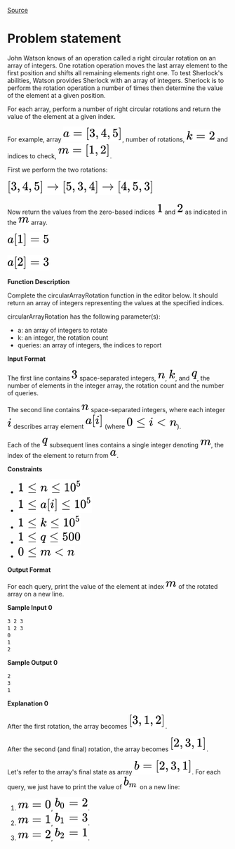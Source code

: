 [Source](https://www.hackerrank.com/challenges/circular-array-rotation)
# Problem statement
John Watson knows of an operation called a right circular rotation on an array of integers.  One rotation operation moves the last array element to the first position and shifts all remaining elements right one.  To test Sherlock's abilities, Watson provides Sherlock with an array of integers.  Sherlock is to perform the rotation operation a number of times then determine the value of the element at a given position.

For each array, perform a number of right circular rotations and return the value of the element at a given index.

For example, array ![](./Resources/Element1.svg), number of rotations, ![](./Resources/Element2.svg) and indices to check, ![](./Resources/Element3.svg). 


First we perform the two rotations: 


![](./Resources/Element4.svg) 


Now return the values from the zero-based indices ![](./Resources/Element5.svg) and ![](./Resources/Element6.svg) as indicated in the ![](./Resources/Element7.svg) array. 


![](./Resources/Element8.svg) 


![](./Resources/Element9.svg)  


**Function Description**  

Complete the circularArrayRotation function in the editor below.  It should return an array of integers representing the values at the specified indices.  

circularArrayRotation has the following parameter(s):  


* a: an array of integers to rotate  
* k: an integer, the rotation count  
* queries: an array of integers, the indices to report  

**Input Format**

The first line contains ![](./Resources/Element10.svg) space-separated integers, ![](./Resources/Element11.svg), ![](./Resources/Element12.svg), and ![](./Resources/Element13.svg), the number of elements in the integer array, the rotation count and the number of queries. 


The second line contains ![](./Resources/Element11.svg) space-separated integers, where each integer ![](./Resources/Element14.svg) describes array element ![](./Resources/Element15.svg) (where ![](./Resources/Element16.svg)). 


Each of the ![](./Resources/Element13.svg) subsequent lines contains a single integer denoting ![](./Resources/Element7.svg), the index of the element to return from ![](./Resources/Element17.svg).


**Constraints**


* ![](./Resources/Element18.svg)
* ![](./Resources/Element19.svg)
* ![](./Resources/Element20.svg)
* ![](./Resources/Element21.svg)    
* ![](./Resources/Element22.svg)

**Output Format**

For each query, print the value of the element at index ![](./Resources/Element7.svg) of the rotated array on a new line.


**Sample Input 0**

```
3 2 3
1 2 3
0
1
2
```

**Sample Output 0**

```
2
3
1
```

**Explanation 0**

After the first rotation, the array becomes ![](./Resources/Element23.svg). 


After the second (and final) rotation, the array becomes ![](./Resources/Element24.svg).   

Let's refer to the array's final state as array ![](./Resources/Element25.svg). For each query, we just have to print the value of ![](./Resources/Element26.svg) on a new line:


1. ![](./Resources/Element27.svg), ![](./Resources/Element28.svg).        
2. ![](./Resources/Element29.svg), ![](./Resources/Element30.svg).        
3. ![](./Resources/Element31.svg), ![](./Resources/Element32.svg).        
